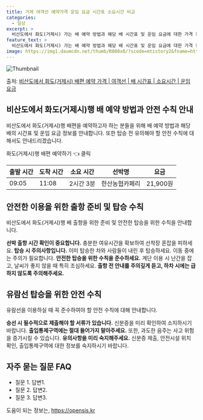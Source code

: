 ```yaml
---
title: 거제 여객선 예약가격 운임 요금 시간표 소요시간 비교
categories:
  - 일상
excerpt: >
  비산도에서 화도(거제시) 가는 배 예약 방법과 해당 배 시간표 및 운임 요금에 대한 가격 정보를 안내 드리겠습니다. 안전하고 재밋는 화도(거제시)행 여행을 위해 아래 정보 참고하시기 바랍니다. 화도(거제시)행 배편 예약하기 👈 클릭비산도에서 화도(거제시)행 배 시간표출발 시간도착 시간소요 시간선박명요금09:0511:082시간 3분한산농협카페리21,900원화도(거제시)행 배편 예약하기 👈 클릭안전한 비산도에서 화도(거제시)행 여객선 탑승을 위한 이용수칙비산도에서 화도(거제시)행 배 출항을 위한 준비 선박 출항 시간 확인이 중요합니다. 선착장 혼잡을 피하기 위해 충분한 여유시간을 확보하세요. 선차에 탑승할 때는 이미 탑승한 차와 사람들이 내리고 나서 탑승하세요. 배 안은 오고 가는 차와 사람들로 인해 주의가..
feature_text: >
  비산도에서 화도(거제시) 가는 배 예약 방법과 해당 배 시간표 및 운임 요금에 대한 가격 정보를 안내 드리겠습니다. 안전하고 재밋는 화도(거제시)행 여행을 위해 아래 정보 참고하시기 바랍니다. 화도(거제시)행 배편 예약하기 👈 클릭비산도에서 화도(거제시)행 배 시간표출발 시간도착 시간소요 시간선박명요금09:0511:082시간 3분한산농협카페리21,900원화도(거제시)행 배편 예약하기 👈 클릭안전한 비산도에서 화도(거제시)행 여객선 탑승을 위한 이용수칙비산도에서 화도(거제시)행 배 출항을 위한 준비 선박 출항 시간 확인이 중요합니다. 선착장 혼잡을 피하기 위해 충분한 여유시간을 확보하세요. 선차에 탑승할 때는 이미 탑승한 차와 사람들이 내리고 나서 탑승하세요. 배 안은 오고 가는 차와 사람들로 인해 주의가..
image: https://img1.daumcdn.net/thumb/R800x0/?scode=mtistory2&fname=https%3A%2F%2Fblog.kakaocdn.net%2Fdn%2FdOULP8%2FbtsHClBa2cI%2FOoQ6GpXNWK7Rk5Ugsc6EiK%2Fimg.webp
---
```


![Thumbnail](https://img1.daumcdn.net/thumb/R800x0/?scode=mtistory2&fname=https%3A%2F%2Fblog.kakaocdn.net%2Fdn%2FdOULP8%2FbtsHClBa2cI%2FOoQ6GpXNWK7Rk5Ugsc6EiK%2Fimg.webp)

<p>출처: <a href="https://opensis.kr/entry/%EB%B9%84%EC%82%B0%EB%8F%84%EC%97%90%EC%84%9C-%ED%99%94%EB%8F%84%EA%B1%B0%EC%A0%9C%EC%8B%9C-%EB%B0%B0%ED%8E%B8-%EC%98%88%EC%95%BD-%EA%B0%80%EA%B2%A9-%EC%97%AC%EA%B0%9D%EC%84%A0-%EB%B0%B0-%EC%8B%9C%EA%B0%84%ED%91%9C-%EC%86%8C%EC%9A%94%EC%8B%9C%EA%B0%84-%EC%9A%B4%EC%9E%84-%EC%9A%94%EA%B8%88" rel="dofollow">비산도에서 화도(거제시) 배편 예약 가격 | 여객선 | 배 시간표 | 소요시간 | 운임 요금</a> </p>

## 비산도에서 화도(거제시)행 배 예약 방법과 안전 수칙 안내

비산도에서 화도(거제시)행 배편을 예약하고자 하는 분들을 위해 배 예약 방법과 해당 배의 시간표 및 운임 요금 정보를 안내합니다. 또한 탑승
전 유의해야 할 안전 수칙에 대해서도 안내드리겠습니다.

화도(거제시)행 배편 예약하기 👈 클릭

**출발 시간** | **도착 시간** | **소요 시간** | **선박명** | **요금**  
---|---|---|---|---  
09:05 | 11:08 | 2시간 3분 | 한산농협카페리 | 21,900원  
  
## 안전한 이용을 위한 출항 준비 및 탑승 수칙

비산도에서 화도(거제시)행 배 출항을 위한 준비 및 안전한 탑승을 위한 수칙을 안내합니다.

**선박 출항 시간 확인이 중요합니다.** 충분한 여유시간을 확보하여 선착장 혼잡을 피하세요. **탑승 시 주의사항입니다.** 이미 탑승한
차와 사람들이 내린 후 탑승하세요. 이동 중에는 주의가 필요합니다. **안전한 탑승을 위한 수칙을 준수하세요.** 계단 이용 시 난간을
잡고, 날씨가 좋지 않을 때 특히 조심하세요. **출항 전 안내를 주의깊게 듣고, 하차 시에는 급하지 않도록 주의해주세요.**

## 유람선 탑승을 위한 안전 수칙

유람선을 이용하실 때 꼭 준수하여야 할 안전 수칙에 대해 안내합니다.

**승선 시 필수적으로 제출해야 할 서류가 있습니다.** 신분증을 미리 확인하여 소지하시기 바랍니다. **출입통제구역에는 절대 들어가지
말아주세요.** 또한, 과도한 음주는 사고 위험을 증가시킬 수 있습니다. **유의사항을 미리 숙지해주세요.** 신분증 제출, 안전시설 위치
확인, 출입통제구역에 대한 정보를 숙지하시기 바랍니다.



## 자주 묻는 질문 FAQ

  * 질문 1. 답변1.
  * 질문 2. 답변2.
  * 질문 3. 답변3.

 

도움이 되는 정보는, <a href="https://opensis.kr" rel="dofollow">https://opensis.kr</a>



